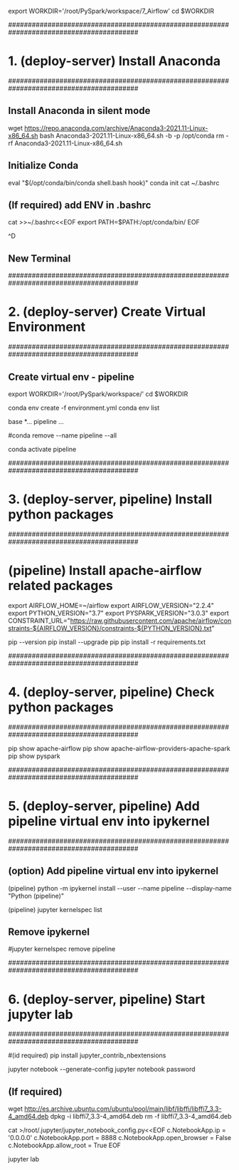 export WORKDIR='/root/PySpark/workspace/7_Airflow'
cd $WORKDIR

#########################################################################################
# 1. (deploy-server) Install Anaconda
#########################################################################################

## Install Anaconda in silent mode
wget https://repo.anaconda.com/archive/Anaconda3-2021.11-Linux-x86_64.sh
bash Anaconda3-2021.11-Linux-x86_64.sh -b -p /opt/conda
rm -rf Anaconda3-2021.11-Linux-x86_64.sh 

## Initialize Conda
eval "$(/opt/conda/bin/conda shell.bash hook)"
conda init
cat ~/.bashrc

## (If required) add ENV in .bashrc
cat >>~/.bashrc<<EOF
export PATH=$PATH:/opt/conda/bin/
EOF

^D
## New Terminal

#########################################################################################
# 2. (deploy-server) Create Virtual Environment
#########################################################################################

## Create virtual env - pipeline
export WORKDIR='/root/PySpark/workspace/'
cd $WORKDIR

conda env create -f environment.yml
conda env list

base     *...
pipeline  ...

#conda remove --name pipeline --all

conda activate pipeline


#########################################################################################
# 3. (deploy-server, pipeline) Install python packages
#########################################################################################

# (pipeline) Install apache-airflow related packages
export AIRFLOW_HOME=~/airflow
export AIRFLOW_VERSION="2.2.4"
export PYTHON_VERSION="3.7"
export PYSPARK_VERSION="3.0.3"
export CONSTRAINT_URL="https://raw.githubusercontent.com/apache/airflow/constraints-${AIRFLOW_VERSION}/constraints-${PYTHON_VERSION}.txt"

pip --version
pip install --upgrade pip
pip install -r requirements.txt

#########################################################################################
# 4. (deploy-server, pipeline) Check python packages
#########################################################################################

pip show apache-airflow
pip show apache-airflow-providers-apache-spark
pip show pyspark

#########################################################################################
# 5. (deploy-server, pipeline) Add pipeline virtual env into ipykernel
#########################################################################################

## (option) Add pipeline virtual env into ipykernel
(pipeline) python -m ipykernel install --user --name pipeline --display-name "Python (pipeline)"

(pipeline) jupyter kernelspec list 

## Remove ipykernel
#jupyter kernelspec remove pipeline

#########################################################################################
# 6. (deploy-server, pipeline) Start jupyter lab
#########################################################################################

#(id required) pip install jupyter_contrib_nbextensions

jupyter notebook --generate-config
jupyter notebook password

## (If required)
wget http://es.archive.ubuntu.com/ubuntu/pool/main/libf/libffi/libffi7_3.3-4_amd64.deb
dpkg -i libffi7_3.3-4_amd64.deb
rm -f libffi7_3.3-4_amd64.deb

cat >/root/.jupyter/jupyter_notebook_config.py<<EOF
c.NotebookApp.ip = '0.0.0.0'
c.NotebookApp.port = 8888
c.NotebookApp.open_browser = False
c.NotebookApp.allow_root = True
EOF

jupyter lab

